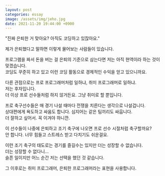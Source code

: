 ```yaml
---
layout: post
categories: essay
image: /assets/img/jeho.jpg
date: 2021-11-20 19:44:00 +0900
---
```


"진짜 은퇴한 거 맞아요? 아직도 코딩하고 있잖아요."

제가 은퇴했다고 말하면 이렇게 물어보는 사람들이 있습니다.

프로그램을 짜서 돈을 버는 걸 은퇴의 기준으로 삼는다면 저는 아직 현역이라 하는 것이 맞겠습니다.  
코딩도 꾸준히 하고 있고 이런 코딩 활동으로 경제적인 수익을 얻고 있으니까요.

다른 관점으로는 프로 프로그래머처럼 일하냐, 취미 프로그래머로 일하냐.  
저는 후자입니다.  
더 이상 프로 선수들처럼 하지 않거든요. 그냥 취미로 할 뿐입니다.

프로 축구선수들은 매 경기 나설 때마다 전쟁을 치른다는 생각으로 나설겁니다.  
상대편에게 욕도하고 싸움도 합니다. 심지어는 같은 팀끼리도 싸웁니다.  
더 잘하고 싶어서. 꼭 이겨야 하니깐.

이 선수들이 나중에 은퇴하고 조기 축구에 나오면 프로 선수 시절처럼 축구할까요?  
안 합니다. 너무 힘들고 스트레스 받고 다치기도 쉬운걸요.

이런 조기 축구의 태도로는 경기를 즐길수는 있지만 더는 성장할 수 없습니다.  
더는 성장할 수 없다니...  
슬픈 일이지만 어느 순간 저는 선택을 했던 것 같습니다.

그 이후로는 취미 프로그래머, 은퇴한 프로그래머라는 표현을 사용합니다.